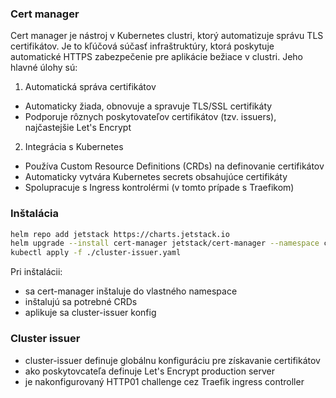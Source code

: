 ### Cert manager

Cert manager je nástroj v Kubernetes clustri, ktorý automatizuje správu TLS certifikátov. Je to kľúčová súčasť infraštruktúry, ktorá poskytuje automatické HTTPS zabezpečenie pre aplikácie bežiace v clustri. Jeho hlavné úlohy sú:
1. Automatická správa certifikátov
  - Automaticky žiada, obnovuje a spravuje TLS/SSL certifikáty
  - Podporuje rôznych poskytovateľov certifikátov (tzv. issuers), najčastejšie Let's Encrypt
2. Integrácia s Kubernetes
  - Používa Custom Resource Definitions (CRDs) na definovanie certifikátov
  - Automaticky vytvára Kubernetes secrets obsahujúce certifikáty
  - Spolupracuje s Ingress kontrolérmi (v tomto prípade s Traefikom)

### Inštalácia

```bash
helm repo add jetstack https://charts.jetstack.io
helm upgrade --install cert-manager jetstack/cert-manager --namespace cert-manager --create-namespace --set installCRDs=true
kubectl apply -f ./cluster-issuer.yaml
```

Pri inštalácii:
- sa cert-manager inštaluje do vlastného namespace
- inštalujú sa potrebné CRDs
- aplikuje sa cluster-issuer konfig

### Cluster issuer

- cluster-issuer definuje globálnu konfiguráciu pre získavanie certifikátov
- ako poskytovcateľa definuje Let's Encrypt production server
- je nakonfigurovaný HTTP01 challenge cez Traefik ingress controller